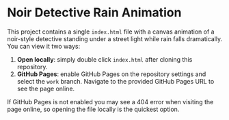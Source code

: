 # Noir Detective Rain Animation

This project contains a single `index.html` file with a canvas animation of a noir-style detective standing under a street light while rain falls dramatically. You can view it two ways:

1. **Open locally**: simply double click `index.html` after cloning this repository.
2. **GitHub Pages**: enable GitHub Pages on the repository settings and select the `work` branch. Navigate to the provided GitHub Pages URL to see the page online.

If GitHub Pages is not enabled you may see a 404 error when visiting the page online, so opening the file locally is the quickest option.
